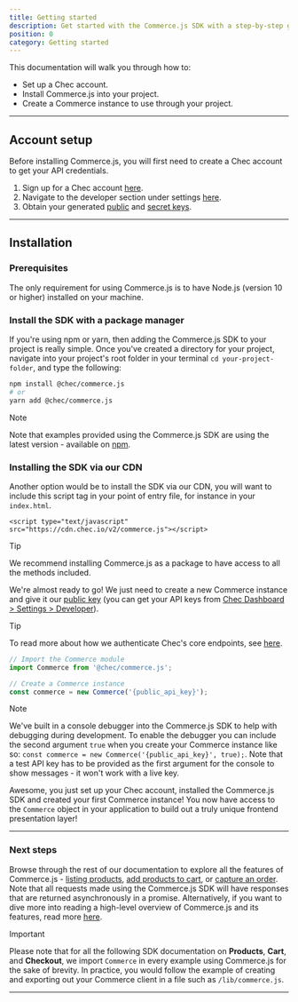 ```yaml
---
title: Getting started
description: Get started with the Commerce.js SDK with a step-by-step guide
position: 0
category: Getting started
---
```


This documentation will walk you through how to:
- Set up a Chec account.
- Install Commerce.js into your project.
- Create a Commerce instance to use through your project.

---

## Account setup

Before installing Commerce.js, you will first need to create a Chec account to get your API credentials.
1. Sign up for a Chec account [here](https://dashboard.chec.io/signup).
2. Navigate to the developer section under settings [here](https://dashboard.chec.io/settings/developer).
3. Obtain your generated [public](/docs/sdk/concepts#public-keys) and [secret keys](/docs/sdk/concepts#secret-keys).

---

## Installation

### Prerequisites

The only requirement for using Commerce.js is to have Node.js (version 10 or higher) installed on your machine.

### Install the SDK with a package manager

If you're using npm or yarn, then adding the Commerce.js SDK to your project is really simple. Once you've created a directory for your project, navigate into your project's root folder in your terminal `cd your-project-folder`, and type the following:

```bash
npm install @chec/commerce.js
# or
yarn add @chec/commerce.js
```

<div class="highlight highlight--note">
    <span>Note</span>
    <p>Note that examples provided using the Commerce.js SDK are using the latest version - available on <a href="https://www.npmjs.com/package/@chec/commerce.js">npm</a>.</p>
</div>

### Installing the SDK via our CDN

Another option would be to install the SDK via our CDN, you will want to include this script tag in your point of entry file, for instance in your `index.html`.

```
<script type="text/javascript" src="https://cdn.chec.io/v2/commerce.js"></script>
```

<div class="highlight highlight--info">
    <span>Tip</span>
    <p>We recommend installing Commerce.js as a package to have access to all the methods included.</p>
</div>

We're almost ready to go! We just need to create a new Commerce instance and give it our [public key](/docs/sdk/concepts#scope) (you can get your API keys from [Chec Dashboard > Settings > Developer](https://dashboard.chec.io/settings/developer)).

<div class="highlight highlight--info">
    <span>Tip</span>
    <p>To read more about how we authenticate Chec's core endpoints, see <a href="/docs/sdk/concepts#authentication">here</a>.</p>
</div>

```js
// Import the Commerce module
import Commerce from '@chec/commerce.js';

// Create a Commerce instance
const commerce = new Commerce('{public_api_key}');
```

<div class="highlight highlight--note">
    <span>Note</span>
    <p>We've built in a console debugger into the Commerce.js SDK to help with debugging during development. To enable the debugger you can include the second argument <code>true</code> when you create your Commerce instance like so: <code>const commerce = new Commerce('{public_api_key}', true);</code>. Note that a test API key has to be provided as the first argument for the console to show messages - it won't work with a live key.</p>
</div>

Awesome, you just set up your Chec account, installed the Commerce.js SDK and created your first Commerce instance! You now have access to the `Commerce` object in your application to build out a truly unique frontend presentation layer!

---

### Next steps

Browse through the rest of our documentation to explore all the features of Commerce.js - [listing products](/docs/sdk/products#list-products), [add products to cart](/docs/sdk/cart#add-to-cart), or [capture an order](/docs/sdk/checkout#capture-order). Note that all requests made using the Commerce.js SDK will have responses that are returned asynchronously in a promise. Alternatively, if you want to dive more into reading a high-level overview of Commerce.js and its features, read more [here](/docs/sdk/full-sdk-reference#introduction).


<div class="highlight highlight--warn">
    <span>Important</span>
    <p>Please note that for all the following SDK documentation on  <b>Products</b>, <b>Cart</b>, and <b>Checkout</b>, we import <code>Commerce</code> in every example using Commerce.js for the sake of brevity. In practice, you would follow the example of creating and exporting out your Commerce client in a file such as <code>/lib/commerce.js</code>.</p>
</div>

---
